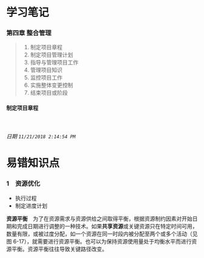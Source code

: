 # 学习笔记

### 第四章 整合管理
> 1. 制定项目章程
> 2. 制定项目管理计划
> 3. 指导与管理项目工作
> 4. 管理项目知识
> 5. 监控项目工作
> 6. 实施整体变更控制
> 7. 结束项目或阶段

#### 制定项目章程

<br />

###### 日期 ` 11/21/2018 2:14:54 PM ` 

# 易错知识点
### 1&emsp;资源优化
+ 执行过程 
 +  制定进度计划

**资源平衡**&emsp;为了在资源需求与资源供给之间取得平衡，根据资源制约因素对开始日期和完成日期进行调整的一种技术。如果**共享资源**或关键资源只在特定时间可用，数量有限，或被过度分配，如一个资源在同一时段内被分配至两个或多个活动（见图 6-17），就需要进行资源平衡。也可以为保持资源使用量处于均衡水平而进行资源平衡。资源平衡往往导致关键路径改变。

